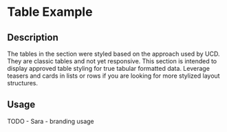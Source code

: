 # Table Example

## Description
The tables in the section were styled based on the approach used by UCD. They are classic tables and not yet responsive. This section is intended to display approved table styling for true tabular formatted data. Leverage teasers and cards in lists or rows if you are looking for more stylized layout structures. 

## Usage
TODO - Sara - branding usage
